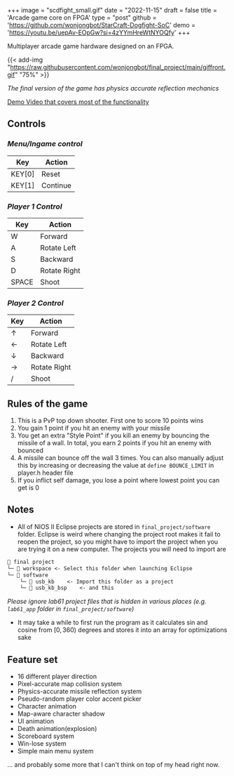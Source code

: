 +++
image = "scdfight_small.gif"
date = "2022-11-15"
draft = false
title = 'Arcade game core on FPGA'
type = "post"
github = 'https://github.com/wonjongbot/StarCraft-Dogfight-SoC'
demo = 'https://youtu.be/uepAv-EOpGw?si=4zYYmHreWtNYOQfy'
+++

Multiplayer arcade game hardware designed on an FPGA.
<!--more-->

{{< add-img "https://raw.githubusercontent.com/wonjongbot/final_project/main/giffront.gif" "75%" >}}

_The final version of the game has physics accurate reflection mechanics_

[Demo Video that covers most of the functionality](https://youtu.be/uepAv-EOpGw)

## Controls

### *Menu/Ingame control*

| Key| Action|
| --- | --- |
| KEY[0] | Reset |
| KEY[1] | Continue |

### *Player 1 Control*

| Key| Action|
| --- | --- |
| W | Forward |
|A|Rotate Left|
|S|Backward|
|D|Rotate Right|
|SPACE| Shoot|

### *Player 2 Control*

| Key| Action|
| --- | --- |
|↑|Forward|
|←|Rotate Left|
|↓|Backward|
|→|Rotate Right|
|/|Shoot|

## Rules of the game

1. This is a PvP top down shooter. First one to score 10 points wins
2. You gain 1 point if you hit an enemy with your missile
3. You get an extra "Style Point" if you kill an enemy by bouncing the missile of a wall. In total, you earn 2 points if you hit an enemy with bounced
4. A missile can bounce off the wall 3 times. You can also manually adjust this by increasing or decreasing the value at `define BOUNCE_LIMIT` in player.h header file
5. If you inflict self damage, you lose a point where lowest point you can get is 0

## Notes

- All of NIOS II Eclipse projects are stored in `final_project/software` folder. Eclipse is weird where changing the project root makes it fail to reopen the project, so you might have to import the project when you are trying it on a new computer. The projects you will need to import are

``` txt
📁 final project
└─ 📁 workspace <- Select this folder when launching Eclipse
└─ 📁 software
    └─ 📁 usb_kb    <- Import this folder as a project
    └─ 📁 usb_kb_bsp    <- and this
```

_Please ignore lab61 project files that is hidden in various places (e.g. `lab61_app` folder in `final_project/software`)_

- It may take a while to first run the program as it calculates sin and cosine from $[0, 360)$ degrees and stores it into an array for optimizations sake

## Feature set

- 16 different player direction
- Pixel-accurate map collision system
- Physics-accurate missile reflection system
- Pseudo-random player color accent picker
- Character animation
- Map-aware character shadow
- UI animation
- Death animation(explosion)
- Scoreboard system
- Win-lose system
- Simple main menu system

... and probably some more that I can't think on top of my head right now.